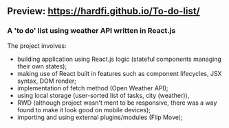 ## Preview: https://hardfi.github.io/To-do-list/

### A 'to do' list using weather API written in React.js

The project involves:
- building application using React.js logic (stateful components managing their own states);
- making use of React built in features such as component lifecycles, JSX syntax, DOM render;
- implementation of fetch method (Open Weather API);
- using local storage (user-sorted list of tasks, city (weather)),
- RWD (although project wasn't ment to be responsive, there was a way found to make it look good on mobile devices);
- importing and using external plugins/modules (Flip Move);
